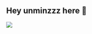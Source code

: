 ## Hey unminzzz here 👋

[<img src="https://github-readme-stats-ouuan.vercel.app/api?username=unminzzz&theme=dark&show_icons=true">](https://metrics.lecoq.io/unminzzz?template=classic)